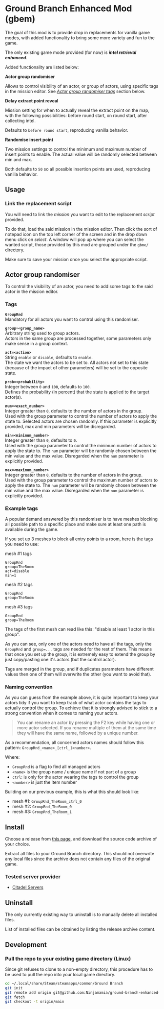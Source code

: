 # Ground Branch Enhanced Mod (gbem)

The goal of this mod is to provide drop in replacements for vanilla game modes, with added
functionality to bring some more variety and fun to the game.

The only existing game mode provided (for now) is __*intel retrieval enhanced*__.

Added functionality are listed below:

**Actor group randomiser**

Allows to control visibility of an actor, or group of actors, using specific tags in the mission
editor. See [_Actor group randomiser tags_](#actorgrouprandomiser) section below.

**Delay extract point reveal**

Mission setting for when to actually reveal the extract point on the map, with the following
possibilities: before round start, on round start, after collecting intel.  

Defaults to `before round start`, reproducing vanilla behavior.

**Randomise insert point**

Two mission settings to control the minimum and maximum number of insert points to enable. The
actual value will be randomly selected between min and max.

Both defaults to `50` so all possible insertion points are used, reproducing vanilla behavior.


## Usage

### Link the replacement script

You will need to link the _mission_ you want to edit to the replacement _script_ provided.

To do that, load the said mission in the mission editor. Then click the sort of notepad icon on the
top left corner of the screen and in the drop down menu click on _select_. A window will pop up
where you can select the wanted script, those provided by this mod are grouped under the `gbme/`
directory.

Make sure to save your mission once you select the appropriate script.

## Actor group randomiser

To control the visibility of an actor, you need to add some tags to the said actor in the mission
editor.

### Tags

**`GroupRnd`**  
Mandatory for all actors you want to control using this randomiser.

**`group=<group_name>`**  
Arbitrary string used to group actors.  
Actors in the same group are processed together, some parameters only make sense in a group context.

**`act=<action>`**  
String `enable` or `disable`, defaults to `enable`.  
The state we want the actors to be set to. All actors not set to this state (because of the impact
of other parameters) will be set to the opposite state.

**`prob=<probability>`**  
Integer between `0` and `100`, defaults to `100`.  
Defines the probability (in percent) that the state is applied to the target actor(s).

**`num=<exact_number>`**  
Integer greater than `0`, defaults to the number of actors in the group.  
Used with the group parameter to control the number of actors to apply the state to. Selected actors
are chosen randomly. If this parameter is explicitly provided, max and min parameters will be
disregarded.

**`min=<minimum_number>`**  
Integer greater than `0`, defaults to `0`.  
Used with the group parameter to control the minimum number of actors to apply the state to. The
`num` parameter will be randomly chosen between the min value and the max value. Disregarded when
the `num` parameter is explicitly provided.

**`max=<maximum_number>`**  
Integer greater than `0`, defaults to the number of actors in the group.  
Used with the group parameter to control the maximum number of actors to apply the state to. The
`num` parameter will be randomly chosen between the min value and the max value. Disregarded when
the `num` parameter is explicitly provided.

### Example tags

A popular demand answered by this randomiser is to have meshes blocking all possible path to a
specific place and make sure at least one path is available during the game.

If you set up 3 meshes to block all entry points to a room, here is the tags you need to use:

mesh #1 tags
```
GroupRnd
group=TheRoom
act=disable
min=1
```
mesh #2 tags
```
GroupRnd
group=TheRoom
```
mesh #3 tags
```
GroupRnd
group=TheRoom
```

The tags of the first mesh can read like this: "disable at least 1 actor in this group".

As you can see, only one of the actors need to have all the tags, only the `GroupRnd` and `group=...`
tags are needed for the rest of them. This means that once you set up the group, it is extremely
easy to extend the group by just copy/pasting one it's actors (but the control actor).

Tags are merged in the group, and if duplicates parameters have different values then one of them
will overwrite the other (you want to avoid that).

### Naming convention

As you can guess from the example above, it is quite important to keep your actors tidy if you want
to keep track of what actor contains the tags to actually control the group. To achieve that it is
strongly advised to stick to a strong convention when it comes to naming your actors.

> You can rename an actor by pressing the F2 key while having one or more actor selected. If you
> rename multiple of them at the same time they will have the same name, followed by a unique number.

As a recommendation, all concerned actors names should follow this pattern: `GroupRnd_<name>_[ctrl_]<number>`.

Where:  
- `GroupRnd` is a flag to find all managed actors
- `<name>` is the group name / unique name if not part of a group
- `ctrl`: is only for the actor wearing the tags to control the group
- `<number>` is just the item number

Building on our previous example, this is what this should look like:

- mesh #1: `GroupRnd_TheRoom_ctrl_0`  
- mesh #2: `GroupRnd_TheRoom_0`  
- mesh #3: `GroupRnd_TheRoom_1`  

## Install

Choose a release from [this page](https://github.com/Ninjamamia/ground-branch-enhanced-mod/releases),
and download the source code archive of your choice.

Extract all files to your Ground Branch directory. This should not overwrite any local files since
the archive does not contain any files of the original game.

### Tested server provider

- [Citadel Servers](https://citadelservers.com/game-servers/ground-branch-game-server-hosting)

## Uninstall

The only currently existing way to uninstall is to manually delete all installed files.

List of installed files can be obtained by listing the release archive content.

## Development

### Pull the repo to your existing game directory (Linux)

Since git refuses to clone to a non-empty directory, this procedure has to be
used to pull the repo into your local game directory.

```sh
cd ~/.local/share/Steam/steamapps/common/Ground Branch
git init
git remote add origin git@github.com:Ninjamamia/ground-branch-enhanced-mod.git
git fetch
git checkout -t origin/main
```
